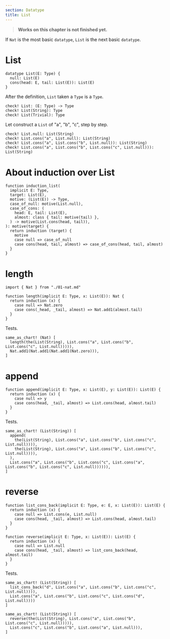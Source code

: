 ```yaml
---
section: Datatype
title: List
---
```


> **Works on this chapter is not finished yet.**

If `Nat` is the most basic `datatype`,
`List` is the next basic `datatype`.

# List

```cicada
datatype List(E: Type) {
  null: List(E)
  cons(head: E, tail: List(E)): List(E)
}
```

After the definition, `List` taken a `Type` is a `Type`.

```cicada
check! List: (E: Type) -> Type
check! List(String): Type
check! List(Trivial): Type
```

Let construct a `List` of "a", "b", "c", step by step.

```cicada
check! List.null: List(String)
check! List.cons("a", List.null): List(String)
check! List.cons("a", List.cons("b", List.null)): List(String)
check! List.cons("a", List.cons("b", List.cons("c", List.null))): List(String)
```

# About induction over List

```cicada
function induction_list(
  implicit E: Type,
  target: List(E),
  motive: (List(E)) -> Type,
  case_of_null: motive(List.null),
  case_of_cons: (
    head: E, tail: List(E),
    almost: class { tail: motive(tail) },
  ) -> motive(List.cons(head, tail)),
): motive(target) {
  return induction (target) {
    motive
    case null => case_of_null
    case cons(head, tail, almost) => case_of_cons(head, tail, almost)
  }
}
```

# length

```cicada
import { Nat } from "./01-nat.md"

function length(implicit E: Type, x: List(E)): Nat {
  return induction (x) {
    case null => Nat.zero
    case cons(_head, _tail, almost) => Nat.add1(almost.tail)
  }
}
```

Tests.

```cicada
same_as_chart! (Nat) [
  length(the(List(String), List.cons("a", List.cons("b", List.cons("c", List.null))))),
  Nat.add1(Nat.add1(Nat.add1(Nat.zero))),
]
```

# append

```cicada
function append(implicit E: Type, x: List(E), y: List(E)): List(E) {
  return induction (x) {
    case null => y
    case cons(head, _tail, almost) => List.cons(head, almost.tail)
  }
}
```

Tests.

```cicada
same_as_chart! (List(String)) [
  append(
    the(List(String), List.cons("a", List.cons("b", List.cons("c", List.null)))),
    the(List(String), List.cons("a", List.cons("b", List.cons("c", List.null)))),
  ),
  List.cons("a", List.cons("b", List.cons("c", List.cons("a", List.cons("b", List.cons("c", List.null)))))),
]
```

# reverse

```cicada
function list_cons_back(implicit E: Type, e: E, x: List(E)): List(E) {
  return induction (x) {
    case null => List.cons(e, List.null)
    case cons(head, _tail, almost) => List.cons(head, almost.tail)
  }
}

function reverse(implicit E: Type, x: List(E)): List(E) {
  return induction (x) {
    case null => List.null
    case cons(head, _tail, almost) => list_cons_back(head, almost.tail)
  }
}
```

Tests.

```cicada
same_as_chart! (List(String)) [
  list_cons_back("d", List.cons("a", List.cons("b", List.cons("c", List.null)))),
  List.cons("a", List.cons("b", List.cons("c", List.cons("d", List.null))))
]

same_as_chart! (List(String)) [
  reverse(the(List(String), List.cons("a", List.cons("b", List.cons("c", List.null))))),
  List.cons("c", List.cons("b", List.cons("a", List.null))),
]
```

